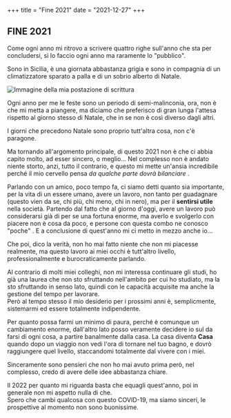 +++
title = "Fine 2021"
date = "2021-12-27"
+++

## FINE 2021

Come ogni anno mi ritrovo a scrivere quattro righe sull'anno che sta per concludersi, sì lo faccio ogni anno ma raramente lo "pubblico".

Sono in Sicilia, è una giornata abbastanza grigia e sono in compagnia di un climatizzatore sparato a palla e di un sobrio alberto di Natale.

![Immagine della mia postazione di scrittura](https://res.cloudinary.com/presobene/image/upload/v1640622716/IMG_2369_wrpfxy.jpg)

Ogni anno per me le feste sono un periodo di semi-malinconia, ora, non è che mi metta a piangere, ma diciamo che preferisco di gran lunga l'attesa rispetto al giorno stesso di Natale, che in se non è così diverso dagli altri.

I giorni che precedono Natale sono proprio tutt'altra cosa, non c'è paragone.

Ma tornando all'argomento principale, di questo 2021 non è che ci abbia capito molto, ad esser sincero, o meglio... Nel complesso non è andato niente storto, anzi, tutto il contrario, e questo mi mette un'ansia incredibile perché il mio cervello pensa *da qualche parte dovrà bilanciare* .

Parlando con un amico, poco tempo fa, ci siamo detti quanto sia importante, per la vita di un essere umano, avere un lavoro, non tanto per guadagnare (questo vien da se, chi più, chi meno, chi in nero), ma per il **sentirsi utile** nella società. Partendo dal fatto che al giorno d'oggi, avere un lavoro può considerarsi già di per se una fortuna enorme, ma averlo e svolgerlo con piacere non è cosa da poco, e persone con questa combo ne conosco "poche" . E a conclusione di quest'anno mi ci metto in mezzo anche io... 

Che poi, dico la verità, non ho mai fatto niente che non mi piacesse realmente, ma questo lavoro ai miei occhi è tutt'altro livello, professionalmente e burocraticamente parlando.

Al contrario di molti miei colleghi, non mi interessa continuare gli studi, ho già una laurea che non sto sfruttando nell'ambito per cui ho studiato, ma la sto sfruttando in senso lato, quindi con le capacità acquisite ma anche la gestione del tempo per lavorare. \
Però al tempo stesso il mio desiderio per i prossimi anni è, semplicmente, sistemarmi ed essere totalmente indipendente.

Per quanto possa farmi un minimo di paura, perché è comunque un cambiamento enorme, dall'altro lato posso veramente decidere io sul da farsi di ogni cosa, a partire banalmente dalla casa. La casa diventa **Casa** quando dopo un viaggio non vedi l'ora di tornare nel tuo bagno, e dovrò raggiungere quel livello, staccandomi totalmente dal vivere con i miei.

Sinceramente sono pensieri che non ho mai avuto prima però, nel complesso, credo di avere delle idee abbastanza chiare.

Il 2022 per quanto mi riguarda basta che equagli quest'anno, poi in generale non mi aspetto nulla di che.\
Spero che cambi qualcosa con questo COVID-19, ma siamo sinceri, le prospettive al momento non sono buonissime.
